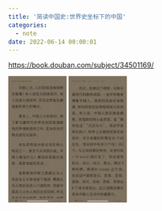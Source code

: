 ```yaml
---
title: '简读中国史:世界史坐标下的中国'
categories:
  - note
date: 2022-06-14 00:00:01
---
```


https://book.douban.com/subject/34501169/

<img src="简读中国史/2022-06-14 19.45.50.png" alt="1" style="zoom: 25%;" />

<img src="简读中国史/2022-06-14 19.48.50.png" alt="1" style="zoom: 25%;" />